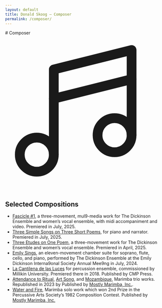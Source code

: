 ```yaml
---
layout: default
title: Donald Skoog – Composer
permalink: /composer/
---
```


<section markdown=1>
# Composer
  <div>
    <svg xmlns="http://www.w3.org/2000/svg" viewBox="0 0 256 256"><rect width="256" height="256" fill="none"/><circle cx="180" cy="164" r="28" fill="none" stroke="currentColor" stroke-linecap="round" stroke-linejoin="round" stroke-width="16"/><circle cx="52" cy="196" r="28" fill="none" stroke="currentColor" stroke-linecap="round" stroke-linejoin="round" stroke-width="16"/><line x1="208" y1="72" x2="80" y2="104" fill="none" stroke="currentColor" stroke-linecap="round" stroke-linejoin="round" stroke-width="16"/><polyline points="80 196 80 56 208 24 208 164" fill="none" stroke="currentColor" stroke-linecap="round" stroke-linejoin="round" stroke-width="16"/></svg>
    <div>
      <h2>Selected Compositions</h2>
      <ul>
        <li>
          <a href="https://youtu.be/QvV104uQCxU" title="Youtube video">Fascicle #1</a>, a three-movement, mul9-media work for The Dickinson Ensemble and women’s vocal ensemble, with midi accompaniment and video. Premiered in July, 2025.
        </li>
        <li><u>Three Simple Songs on Three Short Poems</u>, for piano and narrator. Premiered in July, 2025.
        </li>
        <li><a href="https://youtu.be/Z4v0Kg57qHc" title="Youtube video">Three Etudes on One Poem</a>, a three-movement work for The Dickinson Ensemble and women’s vocal ensemble. Premiered in April, 2025.
        </li>
        <li><a href="https://youtu.be/ABMLlbRSXZo" title="Youtube video">Emily Sings</a>, an eleven-movement chamber suite for soprano, flute, cello, and piano, performed by The Dickinson Ensemble at the Emily Dickinson Interna9onal Society Annual Mee9ng in July, 2024.
        </li>
        <li><u>La Cantilena de las Luces</u> for percussion ensemble, commissioned by Millikin University. Premiered there in 2018. Published by CMP Press.
        </li>
        <li><a href="https://www.youtube.com/watch?v=Qp-rze-ULmM&list=RDQp-rze-ULmM&start_radio=1" title="Youtube video">Attendance to Ritual</a>, <a href="https://www.youtube.com/watch?v=pvyuOSpp_KE&list=RDpvyuOSpp_KE&start_radio=1" title="Youtube video">Art Song</a>, and <a href="https://www.youtube.com/watch?v=tAXPJaf9zfM&list=RDtAXPJaf9zfM&start_radio=1" title="Youtube video">Mozambique</a>, Marimba trio works. Republished in 2023 by Published by <a href="https://www.mostlymarimba.com/composer/donald-skoog/" title="Publisher Website" target="_blank">Mostly Marimba, Inc.</a>.
        </li>
        <li><a href="https://www.youtube.com/watch?v=PDCywl5neik&list=RDPDCywl5neik&start_radio=1" title="Youtube video">Water and Fire</a>, Marimba solo work which won 2nd Prize in the Percussive Arts Society’s 1982 Composition Contest. Published by <a href="https://www.mostlymarimba.com/composer/donald-skoog/" title="Publisher Website" target="_blank">Mostly Marimba, Inc.</a></li>
      </ul>
    </div>
  </div>
</section>

